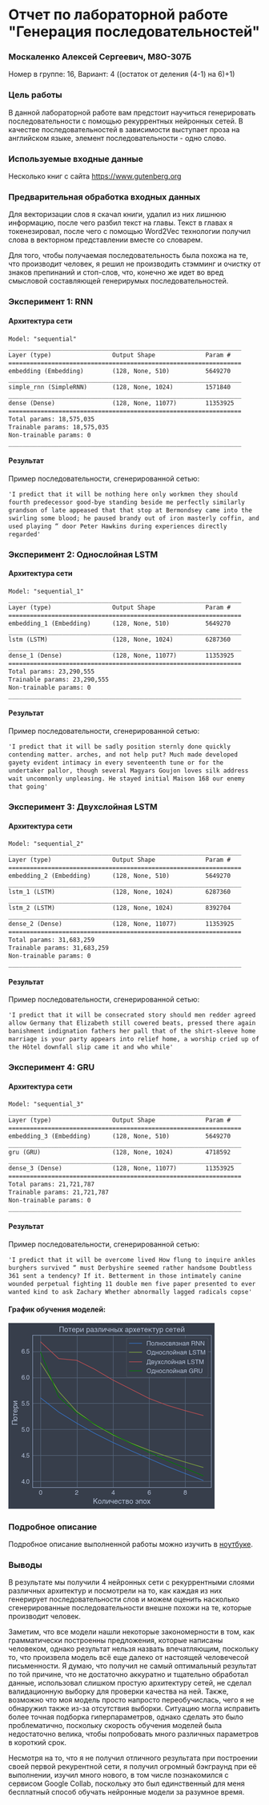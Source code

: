 # Отчет по лабораторной работе "Генерация последовательностей"

### Москаленко Алексей Сергеевич, М8О-307Б
Номер в группе: 16, Вариант: 4 ((остаток от деления (4-1) на 6)+1)

### Цель работы
В данной лабораторной работе вам предстоит научиться генерировать последовательности с помощью рекуррентных нейронных сетей. В качестве последовательностей в зависимости выступает проза на английском языке, элемент последовательности - одно слово.

### Используемые входные данные

Несколько книг с сайта https://www.gutenberg.org

### Предварительная обработка входных данных

Для векторизации слов я скачал книги, удалил из них лишнюю информацию, после чего разбил текст на главы. Текст в главах я токенезировал, после чего с помощью Word2Vec технологии получил слова в векторном представлении вместе со словарем. 

Для того, чтобы получаемая последовательность была похожа на те, что производит человек, я решил не производить стэмминг и очистку от знаков препинаний и стоп-слов, что, конечно же идет во вред смысловой составляющей генерирумых последовательностей.

### Эксперимент 1: RNN

#### Архитектура сети

```
Model: "sequential"
_________________________________________________________________
Layer (type)                 Output Shape              Param #   
=================================================================
embedding (Embedding)        (128, None, 510)          5649270   
_________________________________________________________________
simple_rnn (SimpleRNN)       (128, None, 1024)         1571840   
_________________________________________________________________
dense (Dense)                (128, None, 11077)        11353925  
=================================================================
Total params: 18,575,035
Trainable params: 18,575,035
Non-trainable params: 0
_________________________________________________________________
```

#### Результат

Пример последовательности, сгенерированной сетью:
```
'I predict that it will be nothing here only workmen they should fourth predecessor good-bye standing beside me perfectly similarly grandson of late appeased that that stop at Bermondsey came into the swirling some blood; he paused brandy out of iron masterly coffin, and used playing “ door Peter Hawkins during experiences directly regarded'
```

### Эксперимент 2: Однослойная LSTM

#### Архитектура сети

```
Model: "sequential_1"
_________________________________________________________________
Layer (type)                 Output Shape              Param #   
=================================================================
embedding_1 (Embedding)      (128, None, 510)          5649270   
_________________________________________________________________
lstm (LSTM)                  (128, None, 1024)         6287360   
_________________________________________________________________
dense_1 (Dense)              (128, None, 11077)        11353925  
=================================================================
Total params: 23,290,555
Trainable params: 23,290,555
Non-trainable params: 0
_________________________________________________________________
```

#### Результат

Пример последовательности, сгенерированной сетью:
```
'I predict that it will be sadly position sternly done quickly contending matter. arches, and not help put? Much made developed gayety evident intimacy in every seventeenth tune or for the undertaker pallor, though several Magyars Goujon loves silk address wait uncommonly unpleasing. He stayed initial Maison 168 our enemy that going'
```

### Эксперимент 3: Двухслойная LSTM

#### Архитектура сети

```
Model: "sequential_2"
_________________________________________________________________
Layer (type)                 Output Shape              Param #   
=================================================================
embedding_2 (Embedding)      (128, None, 510)          5649270   
_________________________________________________________________
lstm_1 (LSTM)                (128, None, 1024)         6287360   
_________________________________________________________________
lstm_2 (LSTM)                (128, None, 1024)         8392704   
_________________________________________________________________
dense_2 (Dense)              (128, None, 11077)        11353925  
=================================================================
Total params: 31,683,259
Trainable params: 31,683,259
Non-trainable params: 0
_________________________________________________________________
```

#### Результат

Пример последовательности, сгенерированной сетью:
```
'I predict that it will be consecrated story should men redder agreed allow Germany that Elizabeth still cowered beats, pressed there again banishment indignation fathers her pall that of the shirt-sleeve home marriage is your party appears into relief home, a worship cried up of the Hôtel downfall slip came it and who while'
```

### Эксперимент 4: GRU

#### Архитектура сети

```
Model: "sequential_3"
_________________________________________________________________
Layer (type)                 Output Shape              Param #   
=================================================================
embedding_3 (Embedding)      (128, None, 510)          5649270   
_________________________________________________________________
gru (GRU)                    (128, None, 1024)         4718592   
_________________________________________________________________
dense_3 (Dense)              (128, None, 11077)        11353925  
=================================================================
Total params: 21,721,787
Trainable params: 21,721,787
Non-trainable params: 0
_________________________________________________________________
```

#### Результат

Пример последовательности, сгенерированной сетью:
```
'I predict that it will be overcome lived How flung to inquire ankles burghers survived “ must Derbyshire seemed rather handsome Doubtless 361 sent a tendency? If it. Betterment in those intimately canine wounded perpetual fighting 11 double men five paper presented to ever wanted kind to ask Zachary Whether abnormally lagged radicals copse'
```

#### График обучения  моделей:

![График функции потерь обучаемой модели](download.png)


### Подробное описание

Подробное описание выполненной работы можно изучить в [ноутбуке](lr.ipynb).


### Выводы

В результате мы получили 4 нейронных сети с рекуррентными слоями различных архитектур и посмотрели на то, как каждая из них генерирует последовательности слов и можем оценить насколько сгенерированные последовательности внешне похожи на те, которые производит человек.

Заметим, что все модели нашли некоторые закономерности в том, как грамматически построенны предложения, которые написаны человеком, однако результат нельзя назвать впечатляющим, поскольку то, что произвела модель всё еще далеко от настоящей человечесой письменности. Я думаю, что получил не самый оптимальный результат по той причине, что не достаточно аккуратно и тщательно обработал данные, использовал слишком простую архитектуру сетей, не сделал валидационную выборку для проверки качества на ней. Также, возможно что моя модель просто напросто переобучислась, чего я не обнаружил также из-за отсутствия выборки. Ситуацию могла исправить более точная подборка гиперпараметров, однако сделать это было проблематично, поскольку скорость обучения моделей была недостаточно велика, чтобы попробовать много различных параметров в короткий срок.

Несмотря на то, что я не получил отличного результата при построении своей первой рекурентной сети, я получил огромный бэкграунд при её выполнении, изучил много нового, в том числе познакомился с сервисом Google Collab, поскольку это был единственный для меня бесплатный способ обучать нейронные модели за разумное время.
